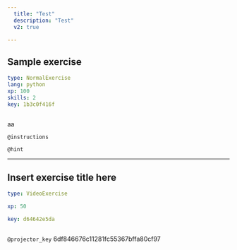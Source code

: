 ```yaml
---
  title: "Test"
  description: "Test"
  v2: true

---
```

## Sample exercise

```yaml
type: NormalExercise
lang: python
xp: 100
skills: 2
key: 1b3c0f416f



```

aa

`@instructions`


`@hint`











---
## Insert exercise title here

```yaml
type: VideoExercise

xp: 50

key: d64642e5da



```

`@projector_key`
6df846676c11281fc55367bffa80cf97